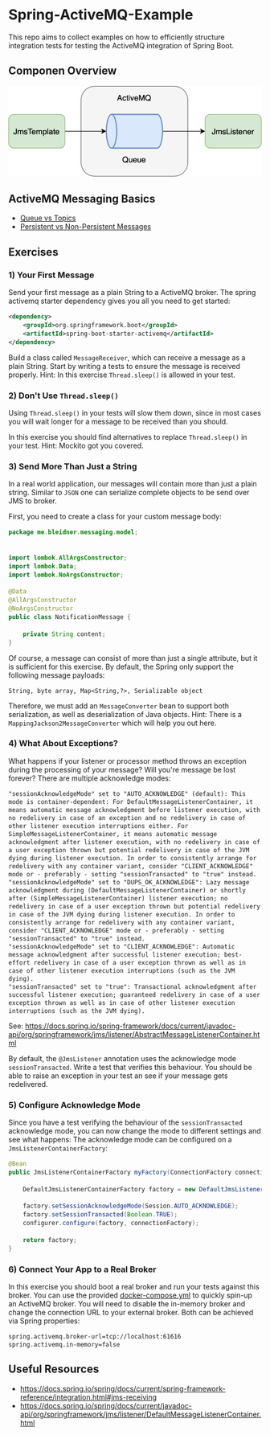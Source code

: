 # Spring-ActiveMQ-Example

This repo aims to collect examples on how to efficiently structure integration tests for testing the
ActiveMQ integration of Spring Boot.

## Componen Overview

![components.png](/img/components.png)

## ActiveMQ Messaging Basics

- [Queue vs Topics](https://activemq.apache.org/how-does-a-queue-compare-to-a-topic)
- [Persistent vs Non-Persistent Messages](https://activemq.apache.org/what-is-the-difference-between-persistent-and-non-persistent-delivery.html)

## Exercises

### 1) Your First Message
Send your first message as a plain String to a ActiveMQ broker. 
The spring activemq starter dependency gives you all you need to get started:

```xml
<dependency>
    <groupId>org.springframework.boot</groupId>
    <artifactId>spring-boot-starter-activemq</artifactId>
</dependency>
```

Build a class called `MessageReceiver`, which can receive a message as a plain String.
Start by writing a tests to ensure the message is received properly. 
Hint: In this exercise `Thread.sleep()` is allowed in your test.

### 2) Don't Use `Thread.sleep()`

Using `Thread.sleep()` in your tests will slow them down, since in most cases you will wait
longer for a message to be received than you should.

In this exercise you should find alternatives to replace `Thread.sleep()` in your test.
Hint: Mockito got you covered.

### 3) Send More Than Just a String
In a real world application, our messages will contain more than just a plain string. Similar to `JSON` one can 
serialize complete objects to be send over JMS to broker.

First, you need to create a class for your custom message body:

```java
package me.bleidner.messaging.model;


import lombok.AllArgsConstructor;
import lombok.Data;
import lombok.NoArgsConstructor;

@Data
@AllArgsConstructor
@NoArgsConstructor
public class NotificationMessage {

    private String content;
}
```

Of course, a message can consist of more than just a single attribute, but it is sufficient for this exercise.
By default, the Spring only support the following message payloads:
    
    String, byte array, Map<String,?>, Serializable object 

Therefore, we must add an `MessageConverter` bean to support both serialization, as well as deserialization of Java objects.
Hint: There is a `MappingJackson2MessageConverter` which will help you out here.

### 4) What About Exceptions?
What happens if your listener or processor method throws an exception during the processing of your message? Will you're message be lost forever? 
There are multiple acknowledge modes:

```text
"sessionAcknowledgeMode" set to "AUTO_ACKNOWLEDGE" (default): This mode is container-dependent: For DefaultMessageListenerContainer, it means automatic message acknowledgment before listener execution, with no redelivery in case of an exception and no redelivery in case of other listener execution interruptions either. For SimpleMessageListenerContainer, it means automatic message acknowledgment after listener execution, with no redelivery in case of a user exception thrown but potential redelivery in case of the JVM dying during listener execution. In order to consistently arrange for redelivery with any container variant, consider "CLIENT_ACKNOWLEDGE" mode or - preferably - setting "sessionTransacted" to "true" instead.
"sessionAcknowledgeMode" set to "DUPS_OK_ACKNOWLEDGE": Lazy message acknowledgment during (DefaultMessageListenerContainer) or shortly after (SimpleMessageListenerContainer) listener execution; no redelivery in case of a user exception thrown but potential redelivery in case of the JVM dying during listener execution. In order to consistently arrange for redelivery with any container variant, consider "CLIENT_ACKNOWLEDGE" mode or - preferably - setting "sessionTransacted" to "true" instead.
"sessionAcknowledgeMode" set to "CLIENT_ACKNOWLEDGE": Automatic message acknowledgment after successful listener execution; best-effort redelivery in case of a user exception thrown as well as in case of other listener execution interruptions (such as the JVM dying).
"sessionTransacted" set to "true": Transactional acknowledgment after successful listener execution; guaranteed redelivery in case of a user exception thrown as well as in case of other listener execution interruptions (such as the JVM dying).
```

See: https://docs.spring.io/spring-framework/docs/current/javadoc-api/org/springframework/jms/listener/AbstractMessageListenerContainer.html

By default, the `@JmsListener` annotation uses the acknowledge mode `sessionTransacted`. Write a test that verifies this behaviour.
You should be able to raise an exception in your test an see if your message gets redelivered.

### 5) Configure Acknowledge Mode
Since you have a test verifying the behaviour of the `sessionTransacted` acknowledge mode, you can now change the mode to different settings and see what happens:
The acknowledge mode can be configured on a `JmsListenerContainerFactory`:

```java
@Bean
public JmsListenerContainerFactory myFactory(ConnectionFactory connectionFactory, DefaultJmsListenerContainerFactoryConfigurer configurer) {

    DefaultJmsListenerContainerFactory factory = new DefaultJmsListenerContainerFactory();

    factory.setSessionAcknowledgeMode(Session.AUTO_ACKNOWLEDGE);
    factory.setSessionTransacted(Boolean.TRUE);
    configurer.configure(factory, connectionFactory);

    return factory;
}
```

### 6) Connect Your App to a Real Broker
In this exercise you should boot a real broker and run your tests against this broker. You can use the provided [docker-compose.yml](docker-compose.yml) to quickly spin-up an ActiveMQ broker.
You will need to disable the in-memory broker and change the connection URL to your external broker. Both can be achieved via Spring properties:

    spring.activemq.broker-url=tcp://localhost:61616
    spring.activemq.in-memory=false

## Useful Resources

- https://docs.spring.io/spring/docs/current/spring-framework-reference/integration.html#jms-receiving
- https://docs.spring.io/spring/docs/current/javadoc-api/org/springframework/jms/listener/DefaultMessageListenerContainer.html
